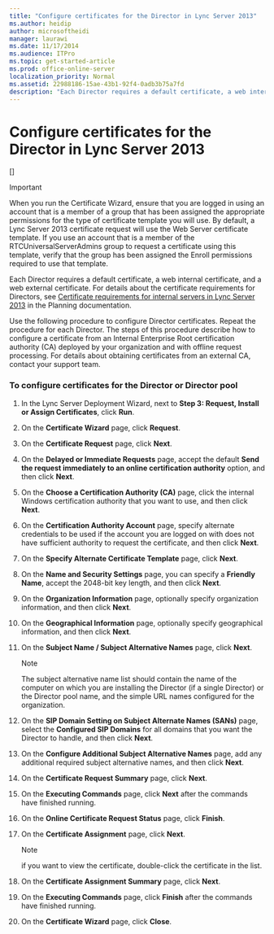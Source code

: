 ```yaml
---
title: "Configure certificates for the Director in Lync Server 2013"
ms.author: heidip
author: microsoftheidi
manager: laurawi
ms.date: 11/17/2014
ms.audience: ITPro
ms.topic: get-started-article
ms.prod: office-online-server
localization_priority: Normal
ms.assetid: 22988186-15ae-43b1-92f4-0adb3b75a7fd
description: "Each Director requires a default certificate, a web internal certificate, and a web external certificate. For details about the certificate requirements for Directors, see Certificate requirements for internal servers in Lync Server 2013 in the Planning documentation."
---
```


# Configure certificates for the Director in Lync Server 2013
[]
> [!IMPORTANT]
> When you run the Certificate Wizard, ensure that you are logged in using an account that is a member of a group that has been assigned the appropriate permissions for the type of certificate template you will use. By default, a Lync Server 2013 certificate request will use the Web Server certificate template. If you use an account that is a member of the RTCUniversalServerAdmins group to request a certificate using this template, verify that the group has been assigned the Enroll permissions required to use that template. 
  
Each Director requires a default certificate, a web internal certificate, and a web external certificate. For details about the certificate requirements for Directors, see [Certificate requirements for internal servers in Lync Server 2013](certificate-requirements-for-internal-servers.md) in the Planning documentation. 
  
Use the following procedure to configure Director certificates. Repeat the procedure for each Director. The steps of this procedure describe how to configure a certificate from an Internal Enterprise Root certification authority (CA) deployed by your organization and with offline request processing. For details about obtaining certificates from an external CA, contact your support team. 
  
### To configure certificates for the Director or Director pool

1. In the Lync Server Deployment Wizard, next to **Step 3: Request, Install or Assign Certificates**, click **Run**.
    
2. On the **Certificate Wizard** page, click **Request**.
    
3. On the **Certificate Request** page, click **Next**.
    
4. On the **Delayed or Immediate Requests** page, accept the default **Send the request immediately to an online certification authority** option, and then click **Next**.
    
5. On the **Choose a Certification Authority (CA)** page, click the internal Windows certification authority that you want to use, and then click **Next**.
    
6. On the **Certification Authority Account** page, specify alternate credentials to be used if the account you are logged on with does not have sufficient authority to request the certificate, and then click **Next**.
    
7. On the **Specify Alternate Certificate Template** page, click **Next**.
    
8. On the **Name and Security Settings** page, you can specify a **Friendly Name**, accept the 2048-bit key length, and then click **Next**.
    
9. On the **Organization Information** page, optionally specify organization information, and then click **Next**.
    
10. On the **Geographical Information** page, optionally specify geographical information, and then click **Next**.
    
11. On the **Subject Name / Subject Alternative Names** page, click **Next**.
    
    > [!NOTE]
    > The subject alternative name list should contain the name of the computer on which you are installing the Director (if a single Director) or the Director pool name, and the simple URL names configured for the organization. 
  
12. On the **SIP Domain Setting on Subject Alternate Names (SANs)** page, select the **Configured SIP Domains** for all domains that you want the Director to handle, and then click **Next**.
    
13. On the **Configure Additional Subject Alternative Names** page, add any additional required subject alternative names, and then click **Next**.
    
14. On the **Certificate Request Summary** page, click **Next**.
    
15. On the **Executing Commands** page, click **Next** after the commands have finished running. 
    
16. On the **Online Certificate Request Status** page, click **Finish**.
    
17. On the **Certificate Assignment** page, click **Next**. 
    
    > [!NOTE]
    > if you want to view the certificate, double-click the certificate in the list. 
  
18. On the **Certificate Assignment Summary** page, click **Next**.
    
19. On the **Executing Commands** page, click **Finish** after the commands have finished running. 
    
20. On the **Certificate Wizard** page, click **Close**.
    

